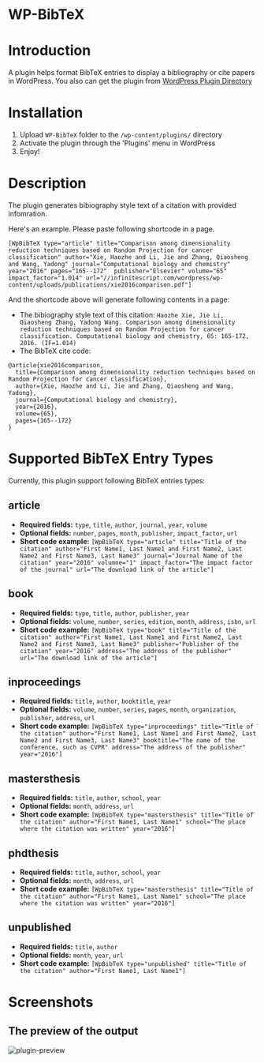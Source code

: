 WP-BibTeX
===============

# Introduction

A plugin helps format BibTeX entries to display a bibliography or cite papers in WordPress.
You also can get the plugin from [WordPress Plugin Directory](https://wordpress.org/plugins/WP-BibTeX/)

# Installation

1. Upload `WP-BibTeX` folder to the `/wp-content/plugins/` directory
2. Activate the plugin through the 'Plugins' menu in WordPress
3. Enjoy!

# Description

The plugin generates bibiography style text of a citation with provided infomration. 

Here's an example. Please paste following shortcode in a page.

`[WpBibTeX type="article" title="Comparison among dimensionality reduction techniques based on Random Projection for cancer classification" author="Xie, Haozhe and Li, Jie and Zhang, Qiaosheng and Wang, Yadong" journal="Computational biology and chemistry" year="2016" pages="165--172"  publisher="Elsevier" volume="65" impact_factor="1.014" url="//infinitescript.com/wordpress/wp-content/uploads/publications/xie2016comparison.pdf"]`

And the shortcode above will generate following contents in a page:

- The bibiography style text of this citation: `Haozhe Xie, Jie Li, Qiaosheng Zhang, Yadong Wang. Comparison among dimensionality reduction techniques based on Random Projection for cancer classification. Computational biology and chemistry, 65: 165-172, 2016. (IF=1.014)`
- The BibTeX cite code: 
```
@article{xie2016comparison,
  title={Comparison among dimensionality reduction techniques based on Random Projection for cancer classification},
  author={Xie, Haozhe and Li, Jie and Zhang, Qiaosheng and Wang, Yadong},
  journal={Computational biology and chemistry},
  year={2016},
  volume={65},
  pages={165--172}
}
```

# Supported BibTeX Entry Types

Currently, this plugin support following BibTeX entries types:

## article

- **Required fields:** `type`, `title`, `author`, `journal`, `year`, `volume`
- **Optional fields:** `number`, `pages`, `month`, `publisher`, `impact_factor`, `url`
- **Short code example:** `[WpBibTeX type="article" title="Title of the citation" author="First Name1, Last Name1 and First Name2, Last Name2 and First Name3, Last Name3" journal="Journal Name of the citation" year="2016" volumne="1" impact_factor="The impact factor of the journal" url="The download link of the article"]`

## book

- **Required fields:** `type`, `title`, `author`, `publisher`, `year`
- **Optional fields:** `volume`, `number`, `series`, `edition`, `month`, `address`, `isbn`, `url`
- **Short code example:** `[WpBibTeX type="book" title="Title of the citation" author="First Name1, Last Name1 and First Name2, Last Name2 and First Name3, Last Name3" publisher="Publisher of the citation" year="2016" address="The address of the publisher" url="The download link of the article"]`

## inproceedings

- **Required fields:** `title`, `author`, `booktitle`, `year`
- **Optional fields:** `volume`, `number`, `series`, `pages`, `month`, `organization`, `publisher`, `address`, `url`
- **Short code example:** `[WpBibTeX type="inproceedings" title="Title of the citation" author="First Name1, Last Name1 and First Name2, Last Name2 and First Name3, Last Name3" booktitle="The name of the conference, such as CVPR" address="The address of the publisher" year="2016"]`

## mastersthesis

- **Required fields:** `title`, `author`, `school`, `year`
- **Optional fields:** `month`, `address`, `url`
- **Short code example:** `[WpBibTeX type="mastersthesis" title="Title of the citation" author="First Name1, Last Name1" school="The place where the citation was written" year="2016"]`

## phdthesis

- **Required fields:** `title`, `author`, `school`, `year`
- **Optional fields:** `month`, `address`, `url`
- **Short code example:** `[WpBibTeX type="mastersthesis" title="Title of the citation" author="First Name1, Last Name1" school="The place where the citation was written" year="2016"]`

## unpublished

- **Required fields:** `title`, `author`
- **Optional fields:** `month`, `year`, `url`
- **Short code example:** `[WpBibTeX type="unpublished" title="Title of the citation" author="First Name1, Last Name1"]`

# Screenshots

## The preview of the output

![plugin-preview](https://cloud.githubusercontent.com/assets/1730504/21285146/c4fa9402-c46b-11e6-9927-7c55f40bf83c.png)
